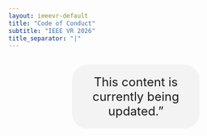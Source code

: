 ```yaml
---
layout: ieeevr-default
title: "Code of Conduct"
subtitle: "IEEE VR 2026"
title_separator: "|"
---
```

<script type="text/javascript">
    $(document).ready(function(){
		var email = ""; 
		var domain = "ieeevr.org"; 

		email = "general2025"; 		
		general.innerHTML  = "<span class='text-nowrap'><a href=javascript:location='" + "mail" + "to:" + email + "@" + domain + "'><i class='fas fa-fw fa-envelope-square emailIcon' style=''></i><i class='emailText'>" + email + "@" + domain + "</a></i></span>";

        email = "steering"; 		
		steering.innerHTML  = "<span class='text-nowrap'><a href=javascript:location='" + "mail" + "to:" + email + "@" + domain + "'><i class='fas fa-fw fa-envelope-square emailIcon' style=''></i><i class='emailText'>" + email + "@" + domain + "</a></i></span>";

        email = "eventconduct"; 		
		$(".eventconduct").html("<span class='text-nowrap'><a href=javascript:location='" + "mail" + "to:" + email + "@" + domain + "'><i class='fas fa-fw fa-envelope-square emailIcon' style=''></i><i class='emailText'>" + email + "@" + domain + "</a></i></span>");

        email = "eventconduct"; 		
		$(".eventconductSm").html("<span class='text-nowrap'><a href=javascript:location='" + "mail" + "to:" + email + "@" + domain + "'><i class='fas fa-fw fa-envelope-square emailIconSm' style=''></i><i class='emailTextSm'>" + email + "@" + domain + "</a></i></span>");

        email = "swan"; 
		var domain = "acm.org"; 		
		swan.innerHTML  = "<span class='text-nowrap'><a href=javascript:location='" + "mail" + "to:" + email + "@" + domain + "'><i class='fas fa-fw fa-envelope-square emailIcon' style=''></i><i class='emailText'>" + email + "@" + domain + "</a></i></span>";
	});
</script>
<p style="width:50%; margin: 30px auto; padding: 20px 0; text-align:center; font-size:1.5rem; border-radius: 30px; background-color: #f3f3f3">This content is currently being updated.”</p>

<div style="display:none">
    <h1>Code of Conduct<div class="floatRight"><span class="eventconductSm"></span></div></h1>
    <p>
        IEEE Virtual Reality 2025 is dedicated to providing a harassment-free conference experience for everyone, regardless of gender, sexual orientation, disability, physical appearance, body size, race, or religion. We do not tolerate harassment of conference participants in any form.
    </p>
    <p>
        As a conference that aims to share ideas and freedom of thought and expression, it is essential that the conference takes place in an environment that recognizes the inherent worth of every person by being respectful of all. All communication should be appropriate for a professional audience including people of many different backgrounds. Attendees violating these rules may be asked to leave the conference without a refund at the sole discretion of the conference organizers. In addition, attendees are subject to the <i class="far fa-file-pdf"></i> <a href="{{"/assets/attend/ieee_code_of_conduct.pdf" | relative_url }}" target="_blank">IEEE Code of Ethics</a>.
    </p>
    <p>
        If you wish to report a breach of the code of conduct this can be done via email to:
        <ul>
            <li> 
                The General Co-Chairs: <span id="general"></span>
            </li>
            <li> 
                The Steering Committee: <span id="steering"></span>
            </li>
            <li> 
                The Chair, Ed Swan: <span id="swan"></span>
            </li>
        </ul>
        <p>All reports will only be sent to the authorized people and will be treated confidentially.</p>
    </p>

    <h2>IEEE Computer Society Open Conference Statement</h2>

    <p>
        Equity, Diversity, and Inclusion are central to the goals of the IEEE Computer Society and all of its conferences. Equity at its heart is about removing barriers, 
        biases, and obstacles that impede equal access and opportunity to succeed. Diversity is fundamentally about valuing human differences and recognizing diverse talents. 
        Inclusion is the active engagement of Diversity and Equity.
    </p>
    <p>
        A goal of the IEEE Computer Society is to foster an environment in which all individuals are entitled to participate in any IEEE Computer Society activity free 
        of discrimination. For this reason, the IEEE Computer Society is firmly committed to team compositions in all sponsored activities, including but not limited to, 
        technical committees, steering committees, conference organizations, standards committees, and ad hoc committees that display Equity, Diversity, and Inclusion.
    </p>

    <p>
        IEEE Computer Society meetings, conferences and workshops must provide a welcoming, open and safe environment, that embraces the value of every person, 
        regardless of race, color, sex, sexual orientation, gender identity or expression, age, marital status, religion, national origin, ancestry, or disability.
        All individuals are entitled to participate in any IEEE Computer Society activity free of discrimination, including harassment based on any of the above factors.
    </p>

    <h2>IEEE Event Conduct and Safety Statement</h2>

    <p>
        IEEE believes that science, technology, and engineering are fundamental human activities, for which openness, international collaboration, and the free flow 
        of talent and ideas are essential. Its meetings, conferences, and other events seek to enable engaging, thought provoking conversations that support IEEE’s 
        core mission of advancing technology for humanity. Accordingly, IEEE is committed to providing a safe, productive, and welcoming environment to all participants, 
        including staff and vendors, at IEEE-related events.
    </p>

    <p>
        IEEE has no tolerance for discrimination, harassment, or bullying in any form at IEEE-related events. All participants have the right to pursue shared 
        interests without harassment or discrimination in an environment that supports diversity and inclusion. Participants are expected to adhere to these 
        principles and respect the rights of others.
    </p>

    <p>
        IEEE seeks to provide a secure environment at its events. Participants should report any behavior inconsistent with the principles outlined here, to 
        on site staff, security or venue personnel, or to <span class="eventconduct"></span>. 
    </p>
</div>
